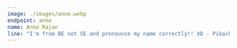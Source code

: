 ```yaml
---
image: ./images/anne.webp
endpoint: anne
name: Anne Rajan
line: "I'm from BE not SE and pronounce my name correctly!! XD - Pikachu"
---
```


